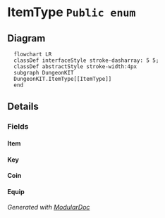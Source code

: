 # ItemType `Public enum`

## Diagram
```mermaid
  flowchart LR
  classDef interfaceStyle stroke-dasharray: 5 5;
  classDef abstractStyle stroke-width:4px
  subgraph DungeonKIT
  DungeonKIT.ItemType[[ItemType]]
  end
```

## Details
### Fields
#### Item


#### Key


#### Coin


#### Equip


*Generated with* [*ModularDoc*](https://github.com/hailstorm75/ModularDoc)

